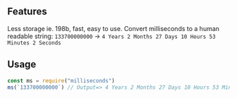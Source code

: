 ## Features 
Less storage ie. 198b, fast, easy to use.
Convert milliseconds to a human readable string: `133700000000` → `4 Years 2 Months 27 Days 10 Hours 53 Minutes 2 Seconds`
## Usage 
```js
const ms = require("milliseconds")
ms(`133700000000`) // Output=> 4 Years 2 Months 27 Days 10 Hours 53 Minutes 2 Seconds
```
